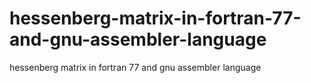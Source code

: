 # hessenberg-matrix-in-fortran-77-and-gnu-assembler-language
hessenberg matrix in fortran 77 and gnu assembler language
